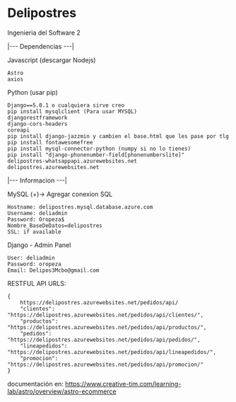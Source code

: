 # Delipostres
 Ingenieria del Software 2

 |--- Dependencias ---|
 
 Javascript (descargar Nodejs)
 
    Astro
    axios 

 
 Python (usar pip)
    
    Django==5.0.1 o cualquiera sirve creo
    pip install mysqlclient (Para usar MYSQL)
    djangorestframework
    django-cors-headers
    coreapi
    pip install django-jazzmin y cambien el base.html que les pase por tlg
    pip install fontawesomefree
    pip install mysql-connector-python (numpy si no lo tienes)
    pip install "django-phonenumber-field[phonenumberslite]"
    delipostres-whatsappapi.azurewebsites.net
    delipostres.azurewebsites.net
|--- Informacion ---|

MySQL (+)-> Agregar conexion SQL

    Hostname: delipostres.mysql.database.azure.com
    Username: deliadmin
    Password: Oropeza$
    Nombre_BaseDeDatos=delipostres
    SSL: if available

Django - Admin Panel
    
    User: deliadmin
    Password: oropeza
    Email: Delipos3Mcbo@gmail.com

RESTFUL API URLS:

    {
        https://delipostres.azurewebsites.net/pedidos/api/
        "clientes": "https://delipostres.azurewebsites.net/pedidos/api/clientes/",
        "productos": "https://delipostres.azurewebsites.net/pedidos/api/productos/",
        "pedidos": "https://delipostres.azurewebsites.net/pedidos/api/pedidos/",
        "lineapedidos": "https://delipostres.azurewebsites.net/pedidos/api/lineapedidos/",
        "promocion": "https://delipostres.azurewebsites.net/pedidos/api/promocion/"
    }

documentación en:
https://www.creative-tim.com/learning-lab/astro/overview/astro-ecommerce
